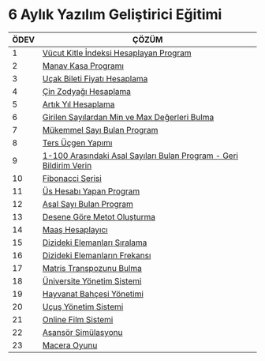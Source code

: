 # 6 Aylık Yazılım Geliştirici Eğitimi
|    ÖDEV | ÇÖZÜM
|------------|----------|
|1|[Vücut Kitle İndeksi Hesaplayan Program](https://github.com/Enummethod/Six_months_software_developer_training/blob/main/BMI)|
|2|[Manav Kasa Programı](https://github.com/Enummethod/Six_months_software_developer_training/tree/main/GroceryStoreProgram)|
|3|[Uçak Bileti Fiyatı Hesaplama](https://github.com/Enummethod/Six_months_software_developer_training/tree/main/FlightTicket)|
|4|[Çin Zodyağı Hesaplama](https://github.com/Enummethod/Six_months_software_developer_training/tree/main/ChinaZodiac)|
|5|[Artık Yıl Hesaplama](https://github.com/Enummethod/Six_months_software_developer_training/tree/main/LeapYear)|
|6|[Girilen Sayılardan Min ve Max Değerleri Bulma](https://github.com/Enummethod/Six_months_software_developer_training/tree/main/Max_min)|
|7|[Mükemmel Sayı Bulan Program](https://github.com/Enummethod/Six_months_software_developer_training/tree/main/PerfectNumber)|
|8|[Ters Üçgen Yapımı](https://github.com/Enummethod/Six_months_software_developer_training/tree/main/OppositeTriangle)|
|9|[1-100 Arasındaki Asal Sayıları Bulan Program - Geri Bildirim Verin](https://github.com/Enummethod/Six_months_software_developer_training/tree/main/PrimeNumber)|
|10|[Fibonacci Serisi](https://github.com/Enummethod/Six_months_software_developer_training/tree/main/FibonacciSeries)|
|11|[Üs Hesabı Yapan Program](https://github.com/Enummethod/Six_months_software_developer_training/tree/main/RecursivePower)|
|12|[Asal Sayı Bulan Program](https://github.com/Enummethod/Six_months_software_developer_training/tree/main/RecursivePrimeNum)|
|13|[Desene Göre Metot Oluşturma](https://github.com/Enummethod/Six_months_software_developer_training/tree/main/RecursivePattern)|
|14|[Maaş Hesaplayıcı](https://github.com/Enummethod/Six_months_software_developer_training/tree/main/SalaryCalculator)|
|15|[Dizideki Elemanları Sıralama](https://github.com/Enummethod/Six_months_software_developer_training/tree/main/ArrayOrder)|
|16|[Dizideki Elemanların Frekansı](https://github.com/Enummethod/Six_months_software_developer_training/tree/main/ArrayCount)|
|17|[ Matris Transpozunu Bulma](https://github.com/Enummethod/Six_months_software_developer_training/tree/main/ArrayTranspose)|
|18|[Üniversite Yönetim Sistemi](https://github.com/Enummethod/Six_months_software_developer_training/tree/main/University%20Management%20System)|
|19|[Hayvanat Bahçesi Yönetimi](https://github.com/Enummethod/Six_months_software_developer_training/tree/main/Zoo%20Management%20System)|
|20|[Uçuş Yönetim Sistemi](https://github.com/Enummethod/Six_months_software_developer_training/tree/main/Flight%20Management%20system)|
|21|[Online Film Sistemi](https://github.com/Enummethod/Six_months_software_developer_training/tree/main/Online%20Movie%20System)|
|22|[Asansör Simülasyonu](https://github.com/Enummethod/Six_months_software_developer_training/tree/main/Elevator%20Simulation)|
|23|[Macera Oyunu](https://github.com/Enummethod/Six_months_software_developer_training/tree/main/AdventureGames)|
